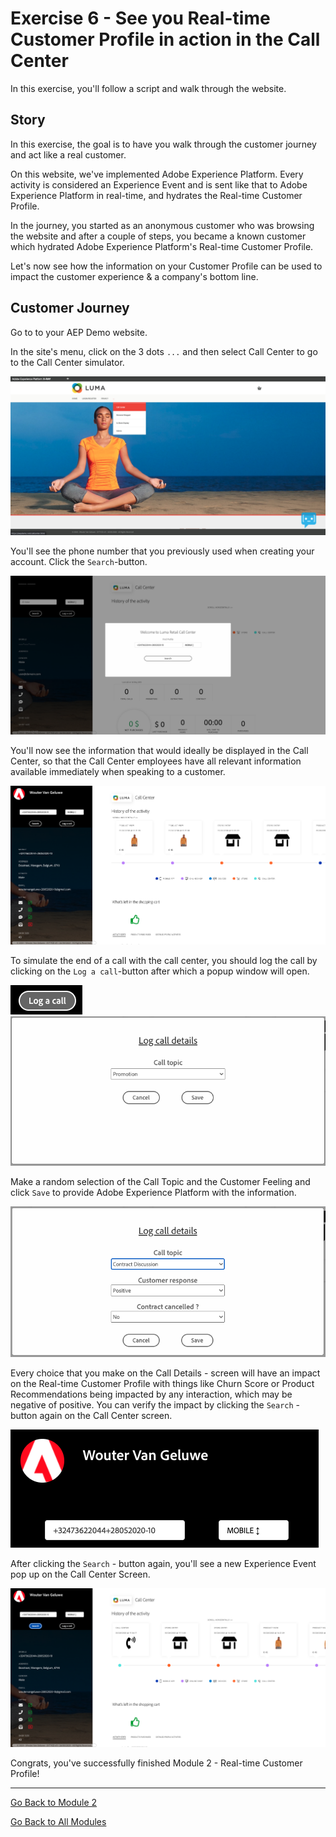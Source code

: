 # Exercise 6 - See you Real-time Customer Profile in action in the Call Center

In this exercise, you'll follow a script and walk through the website.

## Story

In this exercise, the goal is to have you walk through the customer journey and act like a real customer.

On this website, we've implemented Adobe Experience Platform. Every activity is considered an Experience Event and is sent like that to Adobe Experience Platform in real-time, and hydrates the Real-time Customer Profile.

In the journey, you started as an anonymous customer who was browsing the website and after a couple of steps, you became a known customer which hydrated Adobe Experience Platform's Real-time Customer Profile.

Let's now see how the information on your Customer Profile can be used to impact the customer experience & a company's bottom line.

## Customer Journey

Go to to your AEP Demo website.

In the site's menu, click on the 3 dots ``...`` and then select Call Center to go to the Call Center simulator.

![Demo](./images/dots.png)

You'll see the phone number that you previously used when creating your account. Click the ``Search``-button.

![Demo](./images/19.png)

You'll now see the information that would ideally be displayed in the Call Center, so that the Call Center employees have all relevant information available immediately when speaking to a customer.

![Demo](./images/20.png)

To simulate the end of a call with the call center, you should log the call by clicking on the ``Log a call``-button after which a popup window will open.

![Demo](./images/23.png)
![Demo](./images/21.png)

Make a random selection of the Call Topic and the Customer Feeling and click ``Save`` to provide Adobe Experience Platform with the information.

![Demo](./images/22.png)

Every choice that you make on the Call Details - screen will have an impact on the Real-time Customer Profile with things like Churn Score or Product Recommendations being impacted by any interaction, which may be negative of positive. You can verify the impact by clicking the ```Search``` - button again on the Call Center screen.

![Demo](./images/check.png)

After clicking the ```Search``` - button again, you'll see a new Experience Event pop up on the Call Center Screen.

![Demo](./images/24.png)

Congrats, you've successfully finished Module 2 - Real-time Customer Profile!

---
[Go Back to Module 2](./README.md)

[Go Back to All Modules](../../README.md)
